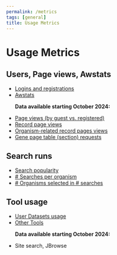 ```yaml
---
permalink: /metrics
tags: [general]
title: Usage Metrics
---
```

<style>span.small { font-size: 80%; }</style>

<h1>Usage Metrics</h1>

<div class="static-content">

<h2>Users, Page views, Awstats</h2>
<ul>
  <li><a href="/a/app/search/metrics/LoginStats">Logins and registrations</a> 
  <li><a href="/a/app/search/metrics/Awstats">Awstats</a></li>

  <p><b>Data available starting October 2024:</b></p>
  <li><a href="/a/app/search/metrics/PageViewStats">Page views (by guest vs. registered)</a></li>
  <li><a href="/a/app/search/metrics/RecordPageViewStats">Record page views</a></li>

  <li><a href="/a/app/search/metrics/OrgPageViewMetrics">Organism-related record pages views</a></li>
  <li><a href="/a/app/search/metrics/GenePageTableMetrics">Gene page table (section) requests</a></li>
</ul>

<h2>Search runs</h2>
<ul>
  <li><a href="/a/app/search/metrics/SearchMetrics">Search popularity</a></li>
  <li><a href="/a/app/search/metrics/OrgParamNameMetrics"># Searches per organism</a></li>
  <li><a href="/a/app/search/metrics/OrgParamCountMetrics"># Organisms selected in # searches</a> </li>
</ul>

<h2>Tool usage</h2>
<ul>
  <li><a href="/a/app/search/metrics/UserDatasets">User Datasets usage</a> </li>

  <li><a href="/a/app/search/metrics/ToolMetrics">Other Tools</a></li>
   
<p><b>Data available starting October 2024:</b></p>
      <li>Site search, JBrowse</li>
    </ul></li>  
</ul>

</div>
